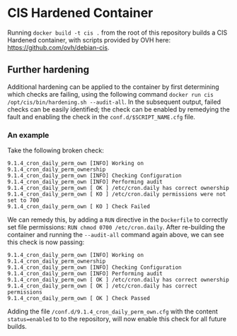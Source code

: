 # CIS Hardened Container

Running `docker build -t cis .` from the root of this repository builds a CIS Hardened container, with scripts provided by OVH here: https://github.com/ovh/debian-cis.

## Further hardening

Additional hardening can be applied to the container by first determining which checks are failing, using the following command `docker run cis /opt/cis/bin/hardening.sh --audit-all`. In the subsequent output, failed checks can be easily identified; the check can be enabled by remedying the fault and enabling the check in the `conf.d/$SCRIPT_NAME.cfg` file.

### An example
Take the following broken check:

```
9.1.4_cron_daily_perm_own [INFO] Working on 9.1.4_cron_daily_perm_ownership
9.1.4_cron_daily_perm_own [INFO] Checking Configuration
9.1.4_cron_daily_perm_own [INFO] Performing audit
9.1.4_cron_daily_perm_own [ OK ] /etc/cron.daily has correct ownership
9.1.4_cron_daily_perm_own [ KO ] /etc/cron.daily permissions were not set to 700
9.1.4_cron_daily_perm_own [ KO ] Check Failed
```

We can remedy this, by adding a `RUN` directive in the `Dockerfile` to correctly set file permissions: `RUN chmod 0700 /etc/cron.daily`. After re-building the container and running the `--audit-all` command again above, we can see this check is now passing:

```
9.1.4_cron_daily_perm_own [INFO] Working on 9.1.4_cron_daily_perm_ownership
9.1.4_cron_daily_perm_own [INFO] Checking Configuration
9.1.4_cron_daily_perm_own [INFO] Performing audit
9.1.4_cron_daily_perm_own [ OK ] /etc/cron.daily has correct ownership
9.1.4_cron_daily_perm_own [ OK ] /etc/cron.daily has correct permissions
9.1.4_cron_daily_perm_own [ OK ] Check Passed
```

Adding the file `/conf.d/9.1.4_cron_daily_perm_own.cfg` with the content `status=enabled` to to the repository, will now enable this check for all future builds.
